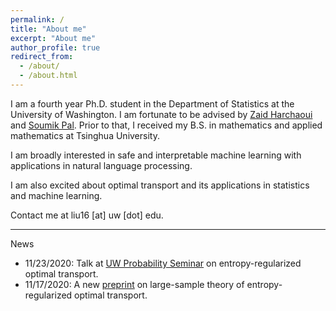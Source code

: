 ```yaml
---
permalink: /
title: "About me"
excerpt: "About me"
author_profile: true
redirect_from:
  - /about/
  - /about.html
---
```


I am a fourth year Ph.D. student in the Department of Statistics at the University of Washington.
I am fortunate to be advised by [Zaid Harchaoui](http://faculty.washington.edu/zaid/) and [Soumik Pal](https://sites.math.washington.edu/~soumik/).
Prior to that, I received my B.S. in mathematics and applied mathematics at Tsinghua University.  

I am broadly interested in safe and interpretable machine learning with applications in natural language processing.
<!-- In particular, I have been working on developing automatic change detection algorithms to monitor learning machines. -->
I am also excited about optimal transport and its applications in statistics and machine learning.  
<!-- I have been working on safe statistical machine learning by developing automatic change detection method for machine learning algorithms to monitor their behavior. -->

Contact me at liu16 [at] uw [dot] edu.  

---  
News
* 11/23/2020: Talk at [UW Probability Seminar](https://math.washington.edu/events/2020-11-23/asymptotics-entropy-regularized-optimal-transport-chaos-decomposition) on entropy-regularized optimal transport.
* 11/17/2020: A new [preprint](https://arxiv.org/abs/2011.08963) on large-sample theory of entropy-regularized optimal transport.
